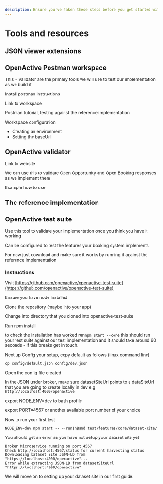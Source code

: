 ```yaml
---
description: Ensure you've taken these steps before you get started with the guides
---
```


# Tools and resources

## JSON viewer extensions

## OpenActive Postman workspace

This + validator are the primary tools we will use to test our implementation as we build it

Install postman instructions

Link to workspace

Postman tutorial, testing against the reference implementation

Workspace configuration

* Creating an environment
* Setting the baseUrl

## OpenActive validator

Link to website

We can use this to validate Open Opportunity and Open Booking responses as we implement them

Example how to use

## The reference implementation

## OpenActive test suite

Use this tool to validate your implementation once you think you have it working

Can be configured to test the features your booking system implements

For now just download and make sure it works by running it against the reference implementation

### Instructions

Visit [https://github.com/openactive/openactive-test-suite](https://github.com/openactive/openactive-test-suite)

Ensure you have node installed&#x20;

Clone the repository (maybe into your app)

Change into directory that you cloned into openactive-test-suite

Run npm install

to check the installation has worked run`npm start --core` this should run your test suite against our test implementation and it should take around 60 seconds - if this breaks get in touch.

Next up Config your setup, copy default as follows (linux command line)

`cp config/default.json config/dev.json`

Open the config file created

In the JSON under broker, make sure datasetSiteUrl points to a dataSiteUrl that you are going to create locally in dev e.g `http://localhost:4000/openactive`

export NODE\_ENV=dev to bash profile

export PORT=4567 or another available port number of your choice&#x20;

Now to run your first test

`NODE_ENV=dev npm start -- --runInBand test/features/core/dataset-site/`

You should get an error as you have not setup your dataset site yet&#x20;

```
Broker Microservice running on port 4567
Check http://localhost:4567/status for current harvesting status
Downloading Dataset Site JSON-LD from "https://localhost:4000/openactive"...
Error while extracting JSON-LD from datasetSiteUrl "https://localhost:4000/openactive"
```

We will move on to setting up your dataset site in our first guide.
